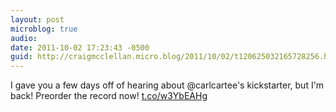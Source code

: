 ```yaml
---
layout: post
microblog: true
audio: 
date: 2011-10-02 17:23:43 -0500
guid: http://craigmcclellan.micro.blog/2011/10/02/t120625032165728256.html
---
```

I gave you a few days off of hearing about @carlcartee's kickstarter, but I'm back! Preorder the record now! [t.co/w3YbEAHg](http://t.co/w3YbEAHg)
